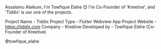 Assalamu Alaikum, I'm Towfique Elahe 😊
I'm Co-Founder of 'Kreetive', and 'Tiddix' is our one of the projects.

Project Name    - Tiddix
Project Type    - Flutter Webview App
Project Website - https://tiddix.com
Company         - Kreetive
Developed by    - Towfique Elahe (Co-Founder of Kreetive)

©️towfique_elahe
